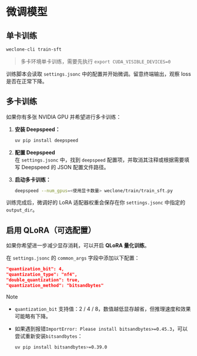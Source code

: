 # 微调模型


## 单卡训练


```bash
weclone-cli train-sft
```

> 多卡环境单卡训练，需要先执行 `export CUDA_VISIBLE_DEVICES=0`

训练脚本会读取 `settings.jsonc` 中的配置并开始微调。留意终端输出，观察 loss 是否在正常下降。

## 多卡训练

如果你有多张 NVIDIA GPU 并希望进行多卡训练：

1. **安装 Deepspeed：**

   ```bash
   uv pip install deepspeed
   ```

2. **配置 Deepspeed** <br>
   在 `settings.jsonc` 中，找到 `deepspeed` 配置项，并取消其注释或根据需要填写 Deepspeed 的 JSON 配置文件路径。

3. **启动多卡训练：**

   ```bash
   deepspeed --num_gpus=<使用显卡数量> weclone/train/train_sft.py
   ```


训练完成后，微调好的 LoRA 适配器权重会保存在你 `settings.jsonc` 中指定的 `output_dir`。



## **启用 QLoRA（可选配置）**

如果你希望进一步减少显存消耗，可以开启 **QLoRA 量化训练**。

在 `settings.jsonc` 的 `common_args` 字段中添加以下配置：

```json
"quantization_bit": 4,
"quantization_type": "nf4",
"double_quantization": true,
"quantization_method": "bitsandbytes"
```

> [!NOTE]
>
> - `quantization_bit` 支持值：2 / 4 / 8，数值越低显存越省，但推理速度和效果可能略有下降。
>
> - 如果遇到报错`ImportError: Please install bitsandbytes>=0.45.3`，可以尝试重新安装`bitsandbytes`：
>
>   ```bash
>   uv pip install bitsandbytes>=0.39.0
>   ```